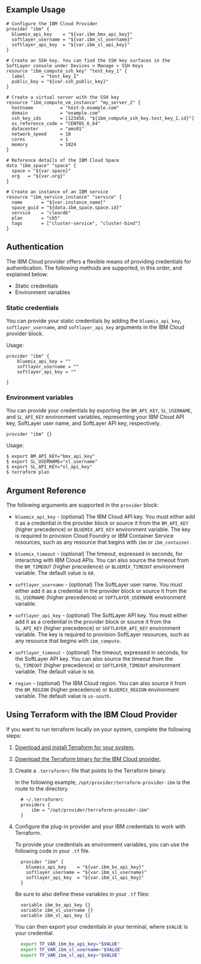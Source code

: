 
## Example Usage

```hcl
# Configure the IBM Cloud Provider
provider "ibm" {
  bluemix_api_key    = "${var.ibm_bmx_api_key}"
  softlayer_username = "${var.ibm_sl_username}"
  softlayer_api_key  = "${var.ibm_sl_api_key}"
}

# Create an SSH key. You can find the SSH key surfaces in the SoftLayer console under Devices > Manage > SSH Keys
resource "ibm_compute_ssh_key" "test_key_1" {
  label      = "test_key_1"
  public_key = "${var.ssh_public_key}"
}

# Create a virtual server with the SSH key
resource "ibm_compute_vm_instance" "my_server_2" {
  hostname          = "host-b.example.com"
  domain            = "example.com"
  ssh_key_ids       = [123456, "${ibm_compute_ssh_key.test_key_1.id}"]
  os_reference_code = "CENTOS_6_64"
  datacenter        = "ams01"
  network_speed     = 10
  cores             = 1
  memory            = 1024
}

# Reference details of the IBM Cloud Space
data "ibm_space" "space" {
  space = "${var.space}"
  org   = "${var.org}"
}

# Create an instance of an IBM service
resource "ibm_service_instance" "service" {
  name       = "${var.instance_name}"
  space_guid = "${data.ibm_space.space.id}"
  service    = "cleardb"
  plan       = "cb5"
  tags       = ["cluster-service", "cluster-bind"]
}
```

## Authentication

The IBM Cloud provider offers a flexible means of providing credentials for authentication. The following methods are supported, in this order, and explained below:

- Static credentials
- Environment variables

### Static credentials ###

You can provide your static credentials by adding the `bluemix_api_key`, `softlayer_username`, and `softlayer_api_key` arguments in the IBM Cloud provider block.

Usage:

```
provider "ibm" {
    bluemix_api_key = ""
    softlayer_username = ""
    softlayer_api_key = ""

}
```


### Environment variables

You can provide your credentials by exporting the `BM_API_KEY`, `SL_USERNAME`, and `SL_API_KEY` environment variables, representing your IBM Cloud API key, SoftLayer user name, and SoftLayer API key, respectively.  

```
provider "ibm" {}
```

Usage:

```
$ export BM_API_KEY="bmx_api_key"
$ export SL_USERNAME="sl_username"
$ export SL_API_KEY="sl_api_key"
$ terraform plan
```

## Argument Reference

The following arguments are supported in the `provider` block:

* `bluemix_api_key` - (optional) The IBM Cloud API key. You must either add it as a credential in the provider block or source it from the `BM_API_KEY` (higher precedence) or `BLUEMIX_API_KEY` environment variable. The key is required to provision Cloud Foundry or IBM Container Service resources, such as any resource that begins with `ibm` or `ibm_container`.

* `bluemix_timeout` - (optional) The timeout, expressed in seconds, for interacting with IBM Cloud APIs. You can also source the timeout from the `BM_TIMEOUT` (higher precedence) or `BLUEMIX_TIMEOUT` environment variable. The default value is `60`.

* `softlayer_username` - (optional) The SoftLayer user name. You must either add it as a credential in the provider block or source it from the `SL_USERNAME` (higher precedence) or `SOFTLAYER_USERNAME` environment variable.

* `softlayer_api_key` - (optional) The SoftLayer API key. You must either add it as a credential in the provider block or source it from the `SL_API_KEY` (higher precedence) or `SOFTLAYER_API_KEY` environment variable. The key is required to provision SoftLayer resources, such as any resource that begins with `ibm_compute`.

* `softlayer_timeout` - (optional) The timeout, expressed in seconds, for the SoftLayer API key. You can also source the timeout from the `SL_TIMEOUT` (higher precedence) or `SOFTLAYER_TIMEOUT` environment variable. The default value is `60`.

* `region` - (optional) The IBM Cloud region. You can also source it from the `BM_REGION` (higher precedence) or `BLUEMIX_REGION` environment variable. The default value is `us-south`.

## Using Terraform with the IBM Cloud Provider

If you want to run terraform locally on your system, complete the following steps:

1. <a href="https://www.terraform.io/intro/getting-started/install.html">Download and install Terraform for your system. <i class="fa fa-external-link" alt="External link icon"></i></a>

2. <a href="https://github.com/IBM-Bluemix/terraform-provider-ibm/releases">Download the Terraform binary for the IBM Cloud provider. <i class="fa fa-external-link" alt="External link icon"></i></a>

3. Create a `.terraformrc` file that points to the Terraform binary.

    In the following example, `/opt/provider/terraform-provider-ibm` is the route to the directory.

      ```
        # ~/.terraformrc
        providers {
            ibm = "/opt/provider/terraform-provider-ibm"
        }
      ```

4. Configure the plug-in provider and your IBM credentials to work with Terraform.

    To provide your credentials as environment variables, you can use the following code in your `.tf` file.

      ```hcl
        provider "ibm" {
          bluemix_api_key    = "${var.ibm_bx_api_key}"
          softlayer_username = "${var.ibm_sl_username}"
          softlayer_api_key  = "${var.ibm_sl_api_key}"
        }
      ```

    Be sure to also define these variables in your `.tf` files:

      ```hcl
        variable ibm_bx_api_key {}
        variable ibm_sl_username {}
        variable ibm_sl_api_key {}
      ```

    You can then export your credentials in your terminal, where `$VALUE` is your credential.

      ```bash
        export TF_VAR_ibm_bx_api_key="$VALUE"
        export TF_VAR_ibm_sl_username="$VALUE"
        export TF_VAR_ibm_sl_api_key="$VALUE"
      ```

